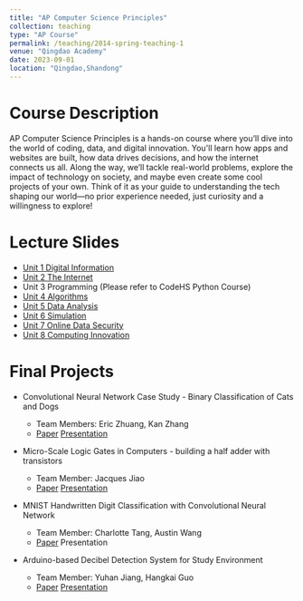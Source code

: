 ```yaml
---
title: "AP Computer Science Principles"
collection: teaching
type: "AP Course"
permalink: /teaching/2014-spring-teaching-1
venue: "Qingdao Academy"
date: 2023-09-01
location: "Qingdao,Shandong"
---
```

Course Description
======
AP Computer Science Principles is a hands-on course where you’ll dive into the world of coding, data, and digital innovation. You'll learn how apps and websites are built, how data drives decisions, and how the internet connects us all. Along the way, we’ll tackle real-world problems, explore the impact of technology on society, and maybe even create some cool projects of your own. Think of it as your guide to understanding the tech shaping our world—no prior experience needed, just curiosity and a willingness to explore!

Lecture Slides
======
* [Unit 1 Digital Information](https://siw028.github.io/siwen.github.io/files/APCSP/Lecture/Digital_information.pptx)
* [Unit 2 The Internet](https://siw028.github.io/siwen.github.io/files/APCSP/Lecture/The_Internet.pptx)
* Unit 3 Programming (Please refer to CodeHS Python Course)
* [Unit 4 Algorithms](https://siw028.github.io/siwen.github.io/files/APCSP/Lecture/algorithms.pptx)
* [Unit 5 Data Analysis](https://siw028.github.io/siwen.github.io/files/APCSP/Lecture/Data_Analysis.pptx)
* [Unit 6 Simulation](https://siw028.github.io/siwen.github.io/files/APCSP/Lecture/Chapter6.pptx)
* [Unit 7 Online Data Security](https://siw028.github.io/siwen.github.io/files/APCSP/Lecture/Chapter7.pptx)
* [Unit 8 Computing Innovation](https://siw028.github.io/siwen.github.io/files/APCSP/Lecture/Chapter8.pptx)



Final Projects
======
* Convolutional Neural Network Case Study - Binary Classification of Cats and Dogs 
    * Team Members: Eric Zhuang, Kan Zhang
    * [Paper](https://siw028.github.io/siwen.github.io/files/APCSP/Final_presentation/Eric_kan_paper.pdf)&nbsp;[Presentation](https://siw028.github.io/siwen.github.io/files/APCSP/Final_presentation/Eric_Kan_slides.pdf)
 
* Micro-Scale Logic Gates in Computers - building a half adder with transistors
    * Team Member: Jacques Jiao
    * [Paper](https://siw028.github.io/siwen.github.io/files/APCSP/Final_presentation/Jacques_paper.pdf)&nbsp;[Presentation](https://siw028.github.io/siwen.github.io/files/APCSP/Final_presentation/Jacques_slides.pptx)

* MNIST Handwritten Digit Classification with Convolutional Neural Network
    * Team Member: Charlotte Tang, Austin Wang
    * [Paper](https://siw028.github.io/siwen.github.io/files/APCSP/Final_presentation/Charlott_Austin_paper.pdf)&nbsp;Presentation

* Arduino-based Decibel Detection System for Study Environment
    * Team Member: Yuhan Jiang, Hangkai Guo
    * [Paper](https://siw028.github.io/siwen.github.io/files/APCSP/Final_presentation/Yuhan_Hangkai_paper.pdf)&nbsp;[Presentation](https://siw028.github.io/siwen.github.io/files/APCSP/Final_presentation/Yuhan_Hangkai_slides.pptx)
 


